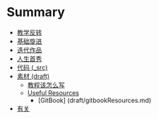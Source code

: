 # Summary
- [教学反转](0MOOC/README.md)
- [基础旋进](1sTry/README.md)
- [迭代作品](2nDev/README.md)
- [人生首秀](3rDemo/README.md)
- [代码 (_src)](_src/README.md)
- [素材 (draft)](draft/README.md)
  + [教程该怎么写](draft/how2tutorial.md)
  + [Useful Resources]()
    * [GitBook] (draft/gitbookResources.md)
- [有关](ABOUT.md)
